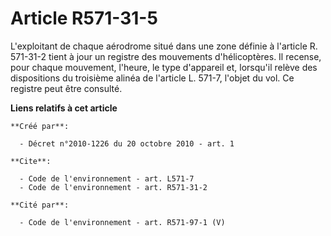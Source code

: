 # Article R571-31-5

L'exploitant de chaque aérodrome situé dans une zone définie à l'article R. 571-31-2 tient à jour un registre des mouvements
d'hélicoptères. Il recense, pour chaque mouvement, l'heure, le type d'appareil et, lorsqu'il relève des dispositions du
troisième alinéa de l'article L. 571-7, l'objet du vol. Ce registre peut être consulté.

**Liens relatifs à cet article**

	**Créé par**:

	  - Décret n°2010-1226 du 20 octobre 2010 - art. 1

	**Cite**:

	  - Code de l'environnement - art. L571-7
	  - Code de l'environnement - art. R571-31-2

	**Cité par**:

	  - Code de l'environnement - art. R571-97-1 (V)
